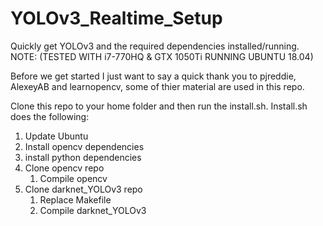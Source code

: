 # YOLOv3_Realtime_Setup
Quickly get YOLOv3 and the required dependencies installed/running.  NOTE: (TESTED WITH i7-770HQ &amp; GTX 1050Ti RUNNING UBUNTU 18.04)


Before we get started I just want to say a quick thank you to pjreddie, AlexeyAB and learnopencv, some of thier material are used in this repo. 

Clone this repo to your home folder and then run the install.sh.
Install.sh does the following:
1. Update Ubuntu
1. Install opencv dependencies
1. install python dependencies
1. Clone opencv repo
	1. Compile opencv
1. Clone darknet_YOLOv3 repo
	1. Replace Makefile
	1. Compile darknet_YOLOv3



